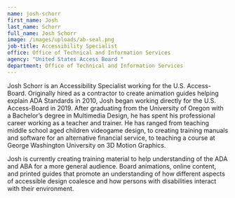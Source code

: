 ```yaml
---
name: josh-schorr
first_name: Josh
last_name: Schorr
full_name: Josh Schorr
image: /images/uploads/ab-seal.png
job-title: Accessibility Specialist
office: Office of Technical and Information Services
agency: "United States Access Board "
department: Office of Technical and Information Services
---
```

Josh Schorr is an Accessibility Specialist working for the U.S. Access-Board. Originally hired as a contractor to create animation guides helping explain ADA Standards in 2010, Josh began working directly for the U.S. Access-Board in 2019. After graduating from the University of Oregon with a Bachelor’s degree in Multimedia Design, he has spent his professional career working as a teacher and trainer. He has ranged from teaching middle school aged children videogame design, to creating training manuals and software for an alternative financial service, to teaching a course at George Washington University on 3D Motion Graphics.

Josh is currently creating training material to help understanding of the ADA and ABA for a more general audience. Board animations, online content, and printed guides that promote an understanding of how different aspects of accessible design coalesce and how persons with disabilities interact with their environment.